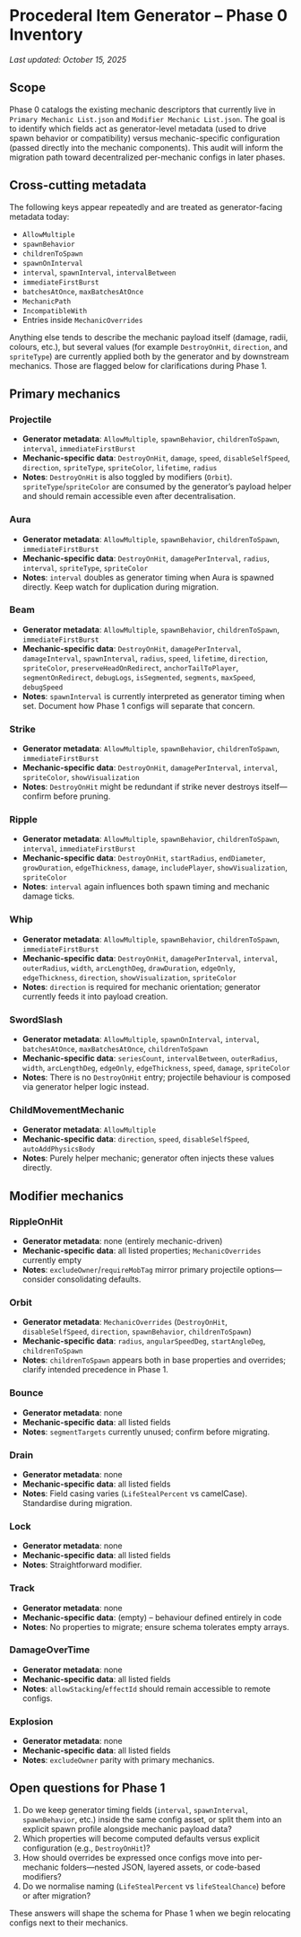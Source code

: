 # Procederal Item Generator – Phase 0 Inventory

_Last updated: October 15, 2025_

## Scope

Phase 0 catalogs the existing mechanic descriptors that currently live in `Primary Mechanic List.json` and `Modifier Mechanic List.json`. The goal is to identify which fields act as generator-level metadata (used to drive spawn behavior or compatibility) versus mechanic-specific configuration (passed directly into the mechanic components). This audit will inform the migration path toward decentralized per-mechanic configs in later phases.

## Cross-cutting metadata

The following keys appear repeatedly and are treated as generator-facing metadata today:

- `AllowMultiple`
- `spawnBehavior`
- `childrenToSpawn`
- `spawnOnInterval`
- `interval`, `spawnInterval`, `intervalBetween`
- `immediateFirstBurst`
- `batchesAtOnce`, `maxBatchesAtOnce`
- `MechanicPath`
- `IncompatibleWith`
- Entries inside `MechanicOverrides`

Anything else tends to describe the mechanic payload itself (damage, radii, colours, etc.), but several values (for example `DestroyOnHit`, `direction`, and `spriteType`) are currently applied both by the generator and by downstream mechanics. Those are flagged below for clarifications during Phase 1.

## Primary mechanics

### Projectile

- **Generator metadata**: `AllowMultiple`, `spawnBehavior`, `childrenToSpawn`, `interval`, `immediateFirstBurst`
- **Mechanic-specific data**: `DestroyOnHit`, `damage`, `speed`, `disableSelfSpeed`, `direction`, `spriteType`, `spriteColor`, `lifetime`, `radius`
- **Notes**: `DestroyOnHit` is also toggled by modifiers (`Orbit`). `spriteType`/`spriteColor` are consumed by the generator’s payload helper and should remain accessible even after decentralisation.

### Aura

- **Generator metadata**: `AllowMultiple`, `spawnBehavior`, `childrenToSpawn`, `immediateFirstBurst`
- **Mechanic-specific data**: `DestroyOnHit`, `damagePerInterval`, `radius`, `interval`, `spriteType`, `spriteColor`
- **Notes**: `interval` doubles as generator timing when Aura is spawned directly. Keep watch for duplication during migration.

### Beam

- **Generator metadata**: `AllowMultiple`, `spawnBehavior`, `childrenToSpawn`, `immediateFirstBurst`
- **Mechanic-specific data**: `DestroyOnHit`, `damagePerInterval`, `damageInterval`, `spawnInterval`, `radius`, `speed`, `lifetime`, `direction`, `spriteColor`, `preserveHeadOnRedirect`, `anchorTailToPlayer`, `segmentOnRedirect`, `debugLogs`, `isSegmented`, `segments`, `maxSpeed`, `debugSpeed`
- **Notes**: `spawnInterval` is currently interpreted as generator timing when set. Document how Phase 1 configs will separate that concern.

### Strike

- **Generator metadata**: `AllowMultiple`, `spawnBehavior`, `childrenToSpawn`, `immediateFirstBurst`
- **Mechanic-specific data**: `DestroyOnHit`, `damagePerInterval`, `interval`, `spriteColor`, `showVisualization`
- **Notes**: `DestroyOnHit` might be redundant if strike never destroys itself—confirm before pruning.

### Ripple

- **Generator metadata**: `AllowMultiple`, `spawnBehavior`, `childrenToSpawn`, `interval`, `immediateFirstBurst`
- **Mechanic-specific data**: `DestroyOnHit`, `startRadius`, `endDiameter`, `growDuration`, `edgeThickness`, `damage`, `includePlayer`, `showVisualization`, `spriteColor`
- **Notes**: `interval` again influences both spawn timing and mechanic damage ticks.

### Whip

- **Generator metadata**: `AllowMultiple`, `spawnBehavior`, `childrenToSpawn`, `immediateFirstBurst`
- **Mechanic-specific data**: `DestroyOnHit`, `damagePerInterval`, `interval`, `outerRadius`, `width`, `arcLengthDeg`, `drawDuration`, `edgeOnly`, `edgeThickness`, `direction`, `showVisualization`, `spriteColor`
- **Notes**: `direction` is required for mechanic orientation; generator currently feeds it into payload creation.

### SwordSlash

- **Generator metadata**: `AllowMultiple`, `spawnOnInterval`, `interval`, `batchesAtOnce`, `maxBatchesAtOnce`, `childrenToSpawn`
- **Mechanic-specific data**: `seriesCount`, `intervalBetween`, `outerRadius`, `width`, `arcLengthDeg`, `edgeOnly`, `edgeThickness`, `speed`, `damage`, `spriteColor`
- **Notes**: There is no `DestroyOnHit` entry; projectile behaviour is composed via generator helper logic instead.

### ChildMovementMechanic

- **Generator metadata**: `AllowMultiple`
- **Mechanic-specific data**: `direction`, `speed`, `disableSelfSpeed`, `autoAddPhysicsBody`
- **Notes**: Purely helper mechanic; generator often injects these values directly.

## Modifier mechanics

### RippleOnHit

- **Generator metadata**: none (entirely mechanic-driven)
- **Mechanic-specific data**: all listed properties; `MechanicOverrides` currently empty
- **Notes**: `excludeOwner`/`requireMobTag` mirror primary projectile options—consider consolidating defaults.

### Orbit

- **Generator metadata**: `MechanicOverrides` (`DestroyOnHit`, `disableSelfSpeed`, `direction`, `spawnBehavior`, `childrenToSpawn`)
- **Mechanic-specific data**: `radius`, `angularSpeedDeg`, `startAngleDeg`, `childrenToSpawn`
- **Notes**: `childrenToSpawn` appears both in base properties and overrides; clarify intended precedence in Phase 1.

### Bounce

- **Generator metadata**: none
- **Mechanic-specific data**: all listed fields
- **Notes**: `segmentTargets` currently unused; confirm before migrating.

### Drain

- **Generator metadata**: none
- **Mechanic-specific data**: all listed fields
- **Notes**: Field casing varies (`LifeStealPercent` vs camelCase). Standardise during migration.

### Lock

- **Generator metadata**: none
- **Mechanic-specific data**: all listed fields
- **Notes**: Straightforward modifier.

### Track

- **Generator metadata**: none
- **Mechanic-specific data**: (empty) – behaviour defined entirely in code
- **Notes**: No properties to migrate; ensure schema tolerates empty arrays.

### DamageOverTime

- **Generator metadata**: none
- **Mechanic-specific data**: all listed fields
- **Notes**: `allowStacking`/`effectId` should remain accessible to remote configs.

### Explosion

- **Generator metadata**: none
- **Mechanic-specific data**: all listed fields
- **Notes**: `excludeOwner` parity with primary mechanics.

## Open questions for Phase 1

1. Do we keep generator timing fields (`interval`, `spawnInterval`, `spawnBehavior`, etc.) inside the same config asset, or split them into an explicit spawn profile alongside mechanic payload data?
2. Which properties will become computed defaults versus explicit configuration (e.g., `DestroyOnHit`)?
3. How should overrides be expressed once configs move into per-mechanic folders—nested JSON, layered assets, or code-based modifiers?
4. Do we normalise naming (`LifeStealPercent` vs `lifeStealChance`) before or after migration?

These answers will shape the schema for Phase 1 when we begin relocating configs next to their mechanics.
